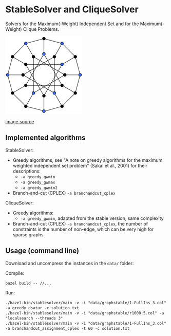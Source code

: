 # StableSolver and CliqueSolver

Solvers for the Maximum(-Weight) Independent Set and for the Maximum(-Weight) Clique Problems.

![knapsack](stable.png?raw=true "stable")

[image source](https://commons.wikimedia.org/wiki/File:Independent_set_graph.svg)

## Implemented algorithms

StableSolver:

* Greedy algorithms, see "A note on greedy algorithms for the maximum weighted independent set problem" (Sakai et al., 2001) for their descriptions:
  * `-a greedy_gwmin`
  * `-a greedy_gwmax`
  * `-a greedy_gwmin2`
* Branch-and-cut (CPLEX) `-a branchandcut_cplex`

CliqueSolver:

* Greedy algorithms:
  * `-a greedy_gwmin`, adapted from the stable version, same complexity
* Branch-and-cut (CPLEX) `-a branchandcut_cplex`, the number of constraints is the number of non-edge, which can be very high for sparse graphs

## Usage (command line)

Download and uncompress the instances in the `data/` folder:


Compile:
```shell
bazel build -- //...
```

Run:
```shell
./bazel-bin/stablesolver/main -v -i "data/graphstable/1-FullIns_3.col" -a greedy_dsatur -c solution.txt
./bazel-bin/stablesolver/main -v -i "data/graphstable/r1000.5.col" -a "localsearch --threads 3"
./bazel-bin/stablesolver/main -v -i "data/graphstable/1-FullIns_3.col" -a branchandcut_assignment_cplex -t 60 -c solution.txt
```

